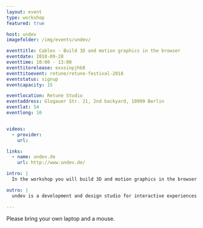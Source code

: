```yaml
---
layout: event
type: workshop
featured: true

host: undev
imagefolder: /img/events/undev/

eventtitle: Cables - Build 3D and motion graphics in the browser
eventdate: 2018-09-28
eventtime: 10:00 - 13:00
eventtitorelease: exxsinpjhb8
eventtitoevent: retune/retune-festival-2018
eventstatus: signup
eventcapacity: 15

eventlocation: Retune Studio
eventaddress: Glogauer Str. 21, 2nd backyard, 10999 Berlin
eventlat: 54
eventlong: 10


videos:
  - provider:
    url:

links:
  - name: undev.de
    url: http://www.undev.de/

intro: |
  In the workshop you will build 3D and motion graphics in the browser with cables. cables.gl is a visual development tool to create interactive webgl experiences directly in the browser. undev will show you how to import your own models, play audio, animate things, export and embed those in your own website.

outro: |
  undev is a development and design studio for interactive experiences using modern web technologies. They push the boundaries of what’s possible using WebGL, Web Audio and WebVR.

---
```


Please bring your own laptop and a mouse.
